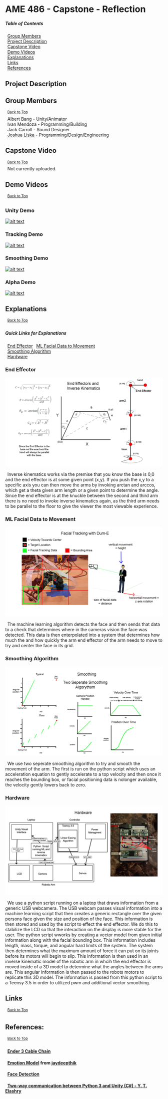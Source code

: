 # AME 486 - Capstone - Reflection

##### Table of Contents  
&ensp;[Group Members](#Group-Members)  
&ensp;[Project Description](#Project-Description)  
&ensp;[Capstone Video](#Capstone-Video)  
&ensp;[Demo Videos](#Demo-Videos)  
&ensp;[Explanations](#Explanations)  
&ensp;[Links](#Links)  
&ensp;[References](#References)  

## Project Description


## Group Members
&ensp;<sup>[Back to Top](#AME-486---Capstone---Reflection)</sup>  
&ensp;Albert Bang - Unity/Animator  
&ensp;Ivan Mendoza - Programming/Building  
&ensp;Jack Carroll - Sound Designer  
&ensp;[Joshua Liska](https://www.linkedin.com/in/joshua-liska-34a4b77b/) - Programming/Design/Engineering

## Capstone Video
&ensp;<sup>[Back to Top](#AME-486---Capstone---Reflection)</sup>  
&ensp;Not currently uploaded.

## Demo Videos
&ensp;<sup>[Back to Top](#AME-486---Capstone---Reflection)</sup>  
### Unity Demo
[![alt text](https://img.youtube.com/vi/sWtO3qcnU5k/0.jpg)](https://www.youtube.com/watch?v=sWtO3qcnU5k)
### Tracking Demo
[![alt text](https://img.youtube.com/vi/6vG7myi-orQ/0.jpg)](https://www.youtube.com/watch?v=6vG7myi-orQ)
### Smoothing Demo
[![alt text](https://img.youtube.com/vi/c3GQ3jPTU7w/0.jpg)](https://www.youtube.com/watch?v=c3GQ3jPTU7w)
### Alpha Demo
[![alt text](https://img.youtube.com/vi/l52GL87oeng/0.jpg)](https://www.youtube.com/watch?v=l52GL87oeng)

## Explanations
&ensp;<sup>[Back to Top](#AME-486---Capstone---Reflection)</sup>

##### Quick Links for Explanations
&ensp;[End Effector](#End-Effector)
&ensp;[ML Facial Data to Movement](#ML-Facial-Data-to-Movement)  
&ensp;[Smoothing Algorithm](#Smoothing-Algorithm)  
&ensp;[Hardware](#Hardware)  

### End Effector
![alt text](https://github.com/jjliska/capstone/blob/main/Media/EndEffector.png)

&ensp;Inverse kinematics works via the premise that you know the base is 0,0 and the end effector is at some given point (x,y). If you push the x,y to a specific axis you can then move the arms by invoking arctan and arccos, which get a theta given arm length or a given point to determine the angle. Since the end effector is at the knuckle between the second and third arm there is no need to invoke inverse kinematics again, as the third arm needs to be parallel to the floor to give the viewer the most viewable experience.
### ML Facial Data to Movement
![alt text](https://github.com/jjliska/capstone/blob/main/Media/FacialTracking.png)  

&ensp;The machine learning algorithm detects the face and then sends that data to a check that determines where in the cameras vision the face was detected. This data is then enterpolated into a system that determines how much the and how quickly the arm end effector of the arm needs to move to try and center the face in its grid.
### Smoothing Algorithm
![alt text](https://github.com/jjliska/capstone/blob/main/Media/SmoothingAlgorythms.png)  

&ensp;We use two seperate smoothing algorithm to try and smooth the movement of the arm. The first is run on the python script which uses an acceleration equation to gently accelerate to a top velocity and then once it reaches the bounding box, or facial positioning data is nolonger available, the velocity gently lowers back to zero.
### Hardware
![alt text](https://github.com/jjliska/capstone/blob/main/Media/Hardware.png)  

&ensp;We use a python script running on a laptop that draws information from a generic USB webcamera. The USB webcam passes visual information into a machine learning script that then creates a generic rectangle over the given persons face given the size and position of the face. This information is then stored and used by the script to effect the end effector. We do this to stabilize the LCD so that the interaction on the display is more stable for the user. The python script wworks by creating a vector model from given initial information along with the facial bounding box. This information includes length, mass, torque, and angular hard limits of the system. The system then determines what the maximum amount of force it can put on its joints before its motors will begin to slip. This information is then used in an inverse kinematic model of the robotic arm in whcih the end effector is moved inside of a 3D model to determine what the angles between the arms are. This angular information is then passed to the robots motors to replicate this 3D model. The information is passed from this python script to a Teensy 3.5 in order to utilized pwm and additional vector smoothing.

## Links
&ensp;<sup>[Back to Top](#AME-486---Capstone---Reflection)</sup>  

## References:
&ensp;<sup>[Back to Top](#AME-486---Capstone---Reflection)</sup>
#### &ensp;[Ender 3 Cable Chain](https://www.thingiverse.com/thing:2920060)
#### &ensp;[Emotion Model](https://drive.google.com/file/d/1192YC8mYKaCbCoACP8hTfr9PCMC2iN30/view?usp=sharing) from [jaydeepthik](https://github.com/jaydeepthik)
#### &ensp;[Face Detection](https://realpython.com/face-detection-in-python-using-a-webcam/)
#### &ensp;[Two-way communication between Python 3 and Unity (C#) - Y. T. Elashry](https://github.com/Siliconifier/Python-Unity-Socket-Communication.git)
